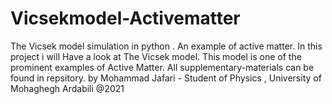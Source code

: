 # Vicsekmodel-Activematter
The Vicsek model simulation in python . An example of active matter.
In this project i will Have a look at The Vicsek model. This model is one of the prominent examples of Active Matter.
All supplementary-materials can be found in repsitory.
by Mohammad Jafari - Student of Physics , University of Mohaghegh Ardabili
@2021
